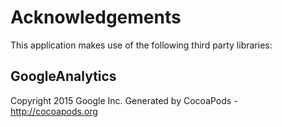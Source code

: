 # Acknowledgements
This application makes use of the following third party libraries:

## GoogleAnalytics

Copyright 2015 Google Inc.
Generated by CocoaPods - http://cocoapods.org
